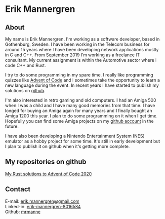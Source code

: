 # Erik Mannergren

## About

My name is Erik Mannergren. I'm working as a software developer, based in Gothenburg, Sweden. I have been working in the Telecom business for around 15 years where I have been developing network applications mostly in C and C++. From September 2019 I'm working as a freelance IT consultant. My current assignment is within the Automotive sector where I code C++ and Rust.

I try to do some programming in my spare time. I really like programming quizzes like [Advent of Code](https://adventofcode.com) and I sometimes take the opportunity to learn a new language during the event. In recent years I have started to publish my solutions on [github](https://github.com/mrmanne).

I'm also interested in retro gaming and old computers. I had an Amiga 500 when I was a child and I have many good memories from that time. I have longed for buying an Amiga again for many years and I finally bought an Amiga 1200 this year. I plan to do some programming on it when I get time. Hopefully you can find some Amiga projects on my [github account](https://github.com/mrmanne) in the future.

I have also been developing a Nintendo Entertainment System (NES) emulator as a hobby project for some time. It's still in early development but I plan to publish it on github when it's getting more complete.

## My repositories on github

[My Rust solutions to Advent of Code 2020](https://mrmanne.github.io/advent-of-code-2020)

## Contact
E-mail: [erik.mannergren@gmail.com](mailto:erik.mannergren@gmail.com)  
Linked-in: [erik-mannergren-8016584](https://www.linkedin.com/in/erik-mannergren-8016584)  
Github: [mrmanne](https://github.com/mrmanne)  

